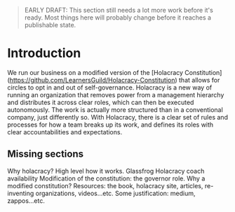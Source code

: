 > EARLY DRAFT: This section still needs a lot more work before it's ready. Most things here will probably change before it reaches a publishable state.

# Introduction

We run our business on a modified version of the [Holacracy Constitution] (https://github.com/LearnersGuild/Holacracy-Constitution) that allows for circles to opt in and out of self-governance. Holacracy is a new way of running an organization that removes power from a management hierarchy and distributes it across clear roles, which can then be executed autonomously. The work is actually more structured than in a conventional company, just differently so. With Holacracy, there is a clear set of rules and processes for how a team breaks up its work, and defines its roles with clear accountabilities and expectations.


## Missing sections

Why holacracy?
High level how it works.
Glassfrog
Holacracy coach availability
Modification of the constitution: the governor role. Why a modified constitution?
Resources: the book, holacracy site, articles, re-inventing organizations, videos...etc.
Some justification: medium, zappos...etc.
